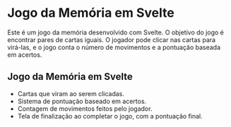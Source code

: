 <h1 aling="center">Jogo da Memória em Svelte</h1>

<p> Este é um jogo da memória desenvolvido com Svelte. O objetivo do jogo é encontrar pares de cartas iguais. O jogador pode clicar nas cartas para virá-las, e o jogo conta o número de movimentos e a pontuação baseada em acertos.</p>

<h2 aling="center">Jogo da Memória em Svelte</h2>

- Cartas que viram ao serem clicadas.
- Sistema de pontuação baseado em acertos.
- Contagem de movimentos feitos pelo jogador.
- Tela de finalização ao completar o jogo, com a pontuação final.
